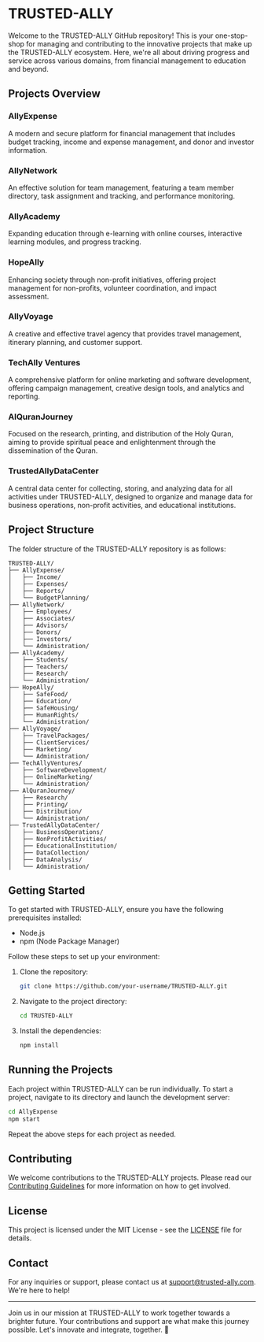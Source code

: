 # TRUSTED-ALLY

Welcome to the TRUSTED-ALLY GitHub repository! This is your one-stop-shop for managing and contributing to the innovative projects that make up the TRUSTED-ALLY ecosystem. Here, we're all about driving progress and service across various domains, from financial management to education and beyond.

## Projects Overview

### AllyExpense
A modern and secure platform for financial management that includes budget tracking, income and expense management, and donor and investor information.

### AllyNetwork
An effective solution for team management, featuring a team member directory, task assignment and tracking, and performance monitoring.

### AllyAcademy
Expanding education through e-learning with online courses, interactive learning modules, and progress tracking.

### HopeAlly
Enhancing society through non-profit initiatives, offering project management for non-profits, volunteer coordination, and impact assessment.

### AllyVoyage
A creative and effective travel agency that provides travel management, itinerary planning, and customer support.

### TechAlly Ventures
A comprehensive platform for online marketing and software development, offering campaign management, creative design tools, and analytics and reporting.

### AlQuranJourney
Focused on the research, printing, and distribution of the Holy Quran, aiming to provide spiritual peace and enlightenment through the dissemination of the Quran.

### TrustedAllyDataCenter
A central data center for collecting, storing, and analyzing data for all activities under TRUSTED-ALLY, designed to organize and manage data for business operations, non-profit activities, and educational institutions.

## Project Structure

The folder structure of the TRUSTED-ALLY repository is as follows:

```plaintext
TRUSTED-ALLY/
├── AllyExpense/
│   ├── Income/
│   ├── Expenses/
│   ├── Reports/
│   └── BudgetPlanning/
├── AllyNetwork/
│   ├── Employees/
│   ├── Associates/
│   ├── Advisors/
│   ├── Donors/
│   ├── Investors/
│   └── Administration/
├── AllyAcademy/
│   ├── Students/
│   ├── Teachers/
│   ├── Research/
│   └── Administration/
├── HopeAlly/
│   ├── SafeFood/
│   ├── Education/
│   ├── SafeHousing/
│   ├── HumanRights/
│   └── Administration/
├── AllyVoyage/
│   ├── TravelPackages/
│   ├── ClientServices/
│   ├── Marketing/
│   └── Administration/
├── TechAllyVentures/
│   ├── SoftwareDevelopment/
│   ├── OnlineMarketing/
│   └── Administration/
├── AlQuranJourney/
│   ├── Research/
│   ├── Printing/
│   ├── Distribution/
│   └── Administration/
├── TrustedAllyDataCenter/
│   ├── BusinessOperations/
│   ├── NonProfitActivities/
│   ├── EducationalInstitution/
│   ├── DataCollection/
│   ├── DataAnalysis/
│   └── Administration/
```

## Getting Started

To get started with TRUSTED-ALLY, ensure you have the following prerequisites installed:

- Node.js
- npm (Node Package Manager)

Follow these steps to set up your environment:

1. Clone the repository:
    ```bash
    git clone https://github.com/your-username/TRUSTED-ALLY.git
    ```

2. Navigate to the project directory:
    ```bash
    cd TRUSTED-ALLY
    ```

3. Install the dependencies:
    ```bash
    npm install
    ```

## Running the Projects

Each project within TRUSTED-ALLY can be run individually. To start a project, navigate to its directory and launch the development server:

```bash
cd AllyExpense
npm start
```

Repeat the above steps for each project as needed.

## Contributing

We welcome contributions to the TRUSTED-ALLY projects. Please read our [Contributing Guidelines](CONTRIBUTING.md) for more information on how to get involved.

## License

This project is licensed under the MIT License - see the [LICENSE](LICENSE.md) file for details.

## Contact

For any inquiries or support, please contact us at support@trusted-ally.com. We're here to help!

---

Join us in our mission at TRUSTED-ALLY to work together towards a brighter future. Your contributions and support are what make this journey possible. Let's innovate and integrate, together. 🌟
